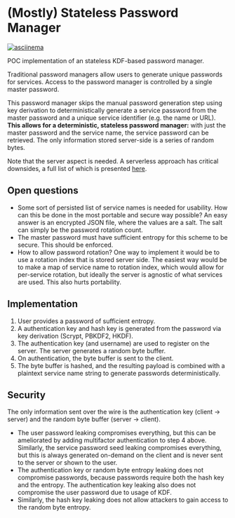 # (Mostly) Stateless Password Manager

[![asciinema](https://asciinema.org/a/YslG0ROqA6fo9u19pZ5CZRfVv.svg)](https://asciinema.org/a/YslG0ROqA6fo9u19pZ5CZRfVv)

POC implementation of an stateless KDF-based password manager.

Traditional password managers allow users to generate unique passwords for services. Access to the password manager is controlled by a single master password.

This password manager skips the manual password generation step using key derivation to deterministically generate a service password from the master password and a unique service identifier (e.g. the name or URL). **This allows for a deterministic, stateless password manager:** with just the master password and the service name, the service password can be retrieved. The only information stored server-side is a series of random bytes.

Note that the server aspect is needed. A serverless approach has critical downsides, a full list of which is presented [here](https://tonyarcieri.com/4-fatal-flaws-in-deterministic-password-managers).

## Open questions

- Some sort of persisted list of service names is needed for usability. How can this be done in the most portable and secure way possible? An easy answer is an encrypted JSON file, where the values are a salt. The salt can simply be the password rotation count.
- The master password must have sufficient entropy for this scheme to be secure. This should be enforced.
- How to allow password rotation? One way to implement it would be to use a rotation index that is stored server side. The easiest way would be to make a map of service name to rotation index, which would allow for per-service rotation, but ideally the server is agnostic of what services are used. This also hurts portability.

## Implementation

1. User provides a password of sufficient entropy.
2. A authentication key and hash key is generated from the password via key derivation (Scrypt, PBKDF2, HKDF).
3. The authentication key (and username) are used to register on the server. The server generates a random byte buffer.
4. On authentication, the byte buffer is sent to the client.
5. The byte buffer is hashed, and the resulting payload is combined with a plaintext service name string to generate passwords deterministically.

## Security

The only information sent over the wire is the authentication key (client -> server) and the random byte buffer (server -> client).

- The user password leaking compromises everything, but this can be ameliorated by adding multifactor authentication to step 4 above. Similarly, the service password seed leaking compromises everything, but this is always generated on-demand on the client and is never sent to the server or shown to the user.
- The authentication key or random byte entropy leaking does not compromise passwords, because passwords require both the hash key and the entropy. The authentication key leaking also does not compromise the user password due to usage of KDF.
- Similarly, the hash key leaking does not allow attackers to gain access to the random byte entropy.
